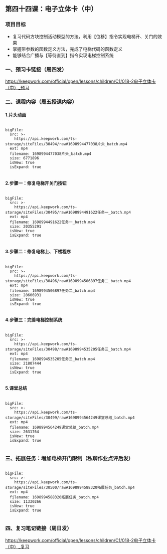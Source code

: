 

<script>  window.global.courseIdentity = 'papa_planet-8' </script>
<script src="https://qiniu-public.keepwork.com/videoProcessEvent.js"></script>

## 第四十四课：电子立体卡（中）


### 项目目标
  - 复习代码方块控制活动模型的方法，利用【位移】指令实现电梯开、关门的效果
  - 掌握带参数的函数定义方法，完成了电梯代码的函数定义
  - 能够结合广播与【等待直到】指令实现电梯控制系统
  
  
### 一、预习卡链接（周四发）

https://keepwork.com/official/open/lessons/children/C1/018-2电子立体卡（中）_预习


### 二、课程内容（周五授课内容）
#### 1.片头动画

```@BigFile

bigFile:
  src: >-
    https://api.keepwork.com/ts-storage/siteFiles/30494/raw#1698994477038片头_batch.mp4
  ext: mp4
  filename: 1698994477038片头_batch.mp4
  size: 6771896
  isNew: true
  isExpand: true
          
```

 

#### 2.步骤一：修复电梯开关门按钮

```@BigFile

bigFile:
  src: >-
    https://api.keepwork.com/ts-storage/siteFiles/30495/raw#1698994491622任务一_batch.mp4
  ext: mp4
  filename: 1698994491622任务一_batch.mp4
  size: 20355291
  isNew: true
  isExpand: true
          
```





 
#### 3.步骤二：修复电梯上、下楼程序

```@BigFile

bigFile:
  src: >-
    https://api.keepwork.com/ts-storage/siteFiles/30496/raw#1698994506897任务二_batch.mp4
  ext: mp4
  filename: 1698994506897任务二_batch.mp4
  size: 28606931
  isNew: true
  isExpand: true
          
```



#### 4.步骤三：完善电梯控制系统

 
```@BigFile

bigFile:
  src: >-
    https://api.keepwork.com/ts-storage/siteFiles/30498/raw#1698994535205任务三_batch.mp4
  ext: mp4
  filename: 1698994535205任务三_batch.mp4
  size: 21807444
  isNew: true
  isExpand: true
          
```


#### 5.课堂总结

```@BigFile

bigFile:
  src: >-
    https://api.keepwork.com/ts-storage/siteFiles/30499/raw#1698994564249课堂总结_batch.mp4
  ext: mp4
  filename: 1698994564249课堂总结_batch.mp4
  size: 2631764
  isNew: true
  isExpand: true
          
```



### 三、拓展任务：增加电梯开门限制（私聊作业点评后发）



```@BigFile

bigFile:
  src: >-
    https://api.keepwork.com/ts-storage/siteFiles/30500/raw#1698994588320拓展任务_batch.mp4
  ext: mp4
  filename: 1698994588320拓展任务_batch.mp4
  size: 11330266
  isNew: true
  isExpand: true
          
```



### 四、复习笔记链接（周日发）

https://keepwork.com/official/open/lessons/children/C1/018-2电子立体卡（中）_复习
